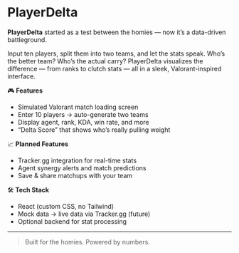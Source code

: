 # PlayerDelta

**PlayerDelta** started as a test between the homies — now it’s a data-driven battleground.

Input ten players, split them into two teams, and let the stats speak. Who’s the better team? Who’s the actual carry? PlayerDelta visualizes the difference — from ranks to clutch stats — all in a sleek, Valorant-inspired interface.

🎮 **Features**
- Simulated Valorant match loading screen
- Enter 10 players → auto-generate two teams
- Display agent, rank, KDA, win rate, and more
- “Delta Score” that shows who’s really pulling weight

📈 **Planned Features**
- Tracker.gg integration for real-time stats
- Agent synergy alerts and match predictions
- Save & share matchups with your team

🛠️ **Tech Stack**
- React (custom CSS, no Tailwind)
- Mock data → live data via Tracker.gg (future)
- Optional backend for stat processing

---

> Built for the homies. Powered by numbers.
